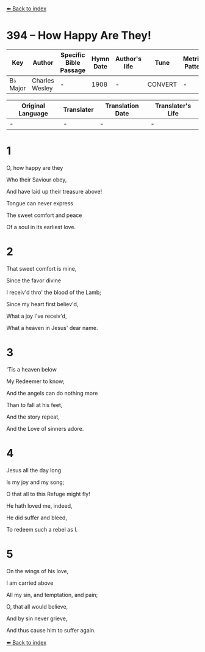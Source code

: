 [⬅️ Back to index](../README.md)

# 394 – How Happy Are They!

Key | Author   | Specific Bible Passage     |Hymn Date |Author's life |Tune |Metrical Pattern   |Composer/Source
-- | --------- | ---------------------------|----------|--------------|-----|-------------------|-------------  
B♭ Major |Charles Wesley |- |1908 |- |CONVERT |- |Arranged

Original Language | Translater | Translation Date   | Translater's Life  
----------------- | --------- | --------------------|-------------     
\- |- |- |-




# 1

O, how happy are they

Who their Saviour obey,

And have laid up their treasure above!

Tongue can never express

The sweet comfort and peace

Of a soul in its earliest love.



# 2

That sweet comfort is mine,

Since the favor divine

I receiv'd thro' the blood of the Lamb;

Since my heart first believ'd,

What a joy I've receiv'd,

What a heaven in Jesus' dear name.



# 3

'Tis a heaven below

My Redeemer to know;

And the angels can do nothing more

Than to fall at his feet,

And the story repeat,

And the Love of sinners adore.



# 4

Jesus all the day long

Is my joy and my song;

O that all to this Refuge might fly!

He hath loved me, indeed,

He did suffer and bleed,

To redeem such a rebel as I.



# 5

On the wings of his love,

I am carried above

All my sin, and temptation, and pain;

O, that all would believe,

And by sin never grieve,

And thus cause him to suffer again.

[⬅️ Back to index](../README.md)

